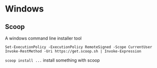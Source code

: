 # Windows

## Scoop

A windows command line installer tool

`Set-ExecutionPolicy -ExecutionPolicy RemoteSigned -Scope CurrentUser`
`Invoke-RestMethod -Uri https://get.scoop.sh | Invoke-Expression`

`scoop install ...` install something with scoop
